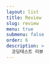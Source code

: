 ```yaml
---
layout: list
title: Review
slug: review
menu: true
submenu: false
order: 6
description: >
  코딩테스트 리뷰
---
```

